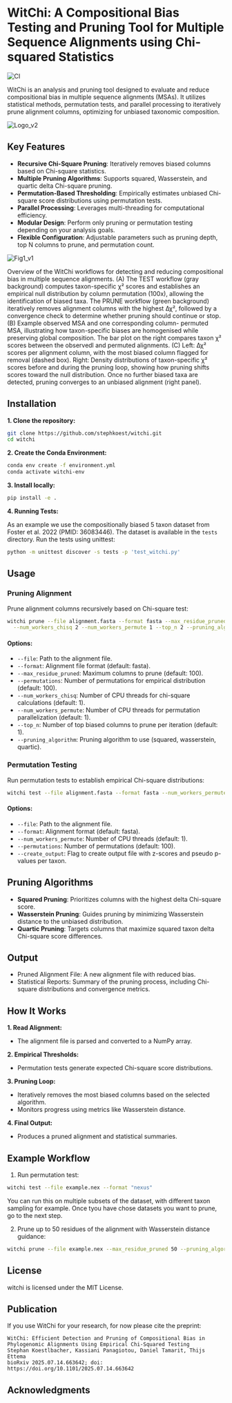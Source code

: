 # WitChi: A Compositional Bias Testing and Pruning Tool for Multiple Sequence Alignments using Chi-squared Statistics
![CI](https://github.com/stephkoest/witchi/actions/workflows/ci.yml/badge.svg)

WitChi is an analysis and pruning tool designed to evaluate and reduce compositional bias in multiple sequence alignments (MSAs). It utilizes statistical methods, permutation tests, and parallel processing to iteratively prune alignment columns, optimizing for unbiased taxonomic composition.

![Logo_v2](https://github.com/user-attachments/assets/2af4f0ff-cbbe-48be-a50f-b45de3061b40)

## Key Features
* **Recursive Chi-Square Pruning**: Iteratively removes biased columns based on Chi-square statistics.
* **Multiple Pruning Algorithms**: Supports squared, Wasserstein, and quartic delta Chi-square pruning.
* **Permutation-Based Thresholding**: Empirically estimates unbiased Chi-square score distributions using permutation tests.
* **Parallel Processing**: Leverages multi-threading for computational efficiency.
* **Modular Design**: Perform only pruning or permutation testing depending on your analysis goals.
* **Flexible Configuration**: Adjustable parameters such as pruning depth, top N columns to prune, and permutation count.

![Fig1_v1](https://github.com/user-attachments/assets/aa3a2589-11ce-42e7-b988-e7ed4a5dda1e)

Overview of the WitChi workflows for detecting and reducing compositional bias in multiple sequence alignments. (A) The TEST workflow (gray background) computes taxon-specific χ² scores and establishes an empirical null distribution by column permutation (100x), allowing the identification of biased taxa. The PRUNE workflow (green background) iteratively removes alignment columns with the highest Δχ², followed by a convergence check to determine whether pruning should continue or stop. (B) Example observed MSA and one corresponding column- permuted MSA, illustrating how taxon-specific biases are homogenised while preserving global composition. The bar plot on the right compares taxon χ² scores between the observedl and permuted alignments. (C) Left: Δχ² scores per alignment column, with the most biased column flagged for removal (dashed box). Right: Density distributions of taxon-specific χ² scores before and during the pruning loop, showing how pruning shifts scores toward the null distribution. Once no further biased taxa are detected, pruning converges to an unbiased alignment (right panel).

## Installation
**1. Clone the repository:**
```bash
git clone https://github.com/stephkoest/witchi.git
cd witchi
```

**2. Create the Conda Environment:**

```bash
conda env create -f environment.yml
conda activate witchi-env
```
**3. Install locally:**
```bash
pip install -e .
```

**4. Running Tests:**

As an example we use the compositionally biased 5 taxon dataset from Foster et al. 2022 (PMID: 36083446). The dataset is available in the `tests` directory.
Run the tests using unittest:
```bash
python -m unittest discover -s tests -p 'test_witchi.py'
```

## Usage
### Pruning Alignment
Prune alignment columns recursively based on Chi-square test:

```bash
witchi prune --file alignment.fasta --format fasta --max_residue_pruned 100 --permutations 100 \
  --num_workers_chisq 2 --num_workers_permute 1 --top_n 2 --pruning_algorithm quartic
```

#### Options:
- `--file`: Path to the alignment file.
- `--format`: Alignment file format (default: fasta).
- `--max_residue_pruned`: Maximum columns to prune (default: 100).
- `--permutations`: Number of permutations for empirical distribution (default: 100).
- `--num_workers_chisq`: Number of CPU threads for chi-square calculations (default: 1).
- `--num_workers_permute`: Number of CPU threads for permutation parallelization (default: 1).
- `--top_n`: Number of top biased columns to prune per iteration (default: 1).
- `--pruning_algorithm`: Pruning algorithm to use (squared, wasserstein, quartic).

### Permutation Testing
Run permutation tests to establish empirical Chi-square distributions:
```bash
witchi test --file alignment.fasta --format fasta --num_workers_permute 2 --permutations 100 --create_output
```

#### Options:
- `--file`: Path to the alignment file.
- `--format`: Alignment format (default: fasta).
- `--num_workers_permute`: Number of CPU threads (default: 1).
- `--permutations`: Number of permutations (default: 100).
- `--create_output`: Flag to create output file with z-scores and pseudo p-values per taxon.

## Pruning Algorithms
- **Squared Pruning**: Prioritizes columns with the highest delta Chi-square score.
- **Wasserstein Pruning**: Guides pruning by minimizing Wasserstein distance to the unbiased distribution.
- **Quartic Pruning**: Targets columns that maximize squared taxon delta Chi-square score differences.

## Output
- Pruned Alignment File: A new alignment file with reduced bias.
- Statistical Reports: Summary of the pruning process, including Chi-square distributions and convergence metrics.

## How It Works
**1. Read Alignment:**

  * The alignment file is parsed and converted to a NumPy array.

**2. Empirical Thresholds:**

  * Permutation tests generate expected Chi-square score distributions.

**3. Pruning Loop:**

  * Iteratively removes the most biased columns based on the selected algorithm.
  * Monitors progress using metrics like Wasserstein distance.

**4. Final Output:**

  * Produces a pruned alignment and statistical summaries.

## Example Workflow
1. Run permutation test:
```bash
witchi test --file example.nex --format "nexus"
```
You can run this on multiple subsets of the dataset, with different taxon sampling for example.
Once tyou have chose datasets you want to prune, go to the next step.

2. Prune up to 50 residues of the alignment with Wasserstein distance guidance:
```bash
witchi prune --file example.nex --max_residue_pruned 50 --pruning_algorithm wasserstein
```

## License
witchi is licensed under the MIT License.

## Publication
If you use WitChi for your research, for now please cite the preprint:
```
WitChi: Efficient Detection and Pruning of Compositional Bias in Phylogenomic Alignments Using Empirical Chi-Squared Testing
Stephan Koestlbacher, Kassiani Panagiotou, Daniel Tamarit, Thijs Ettema
bioRxiv 2025.07.14.663642; doi: https://doi.org/10.1101/2025.07.14.663642
```

## Acknowledgments
